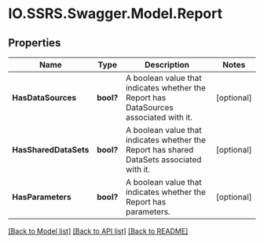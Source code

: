 # IO.SSRS.Swagger.Model.Report
## Properties

Name | Type | Description | Notes
------------ | ------------- | ------------- | -------------
**HasDataSources** | **bool?** | A boolean value that indicates whether the Report has DataSources associated with it. | [optional] 
**HasSharedDataSets** | **bool?** | A boolean value that indicates whether the Report has shared DataSets associated with it. | [optional] 
**HasParameters** | **bool?** | A boolean value that indicates whether the Report has parameters. | [optional] 

[[Back to Model list]](../README.md#documentation-for-models) [[Back to API list]](../README.md#documentation-for-api-endpoints) [[Back to README]](../README.md)

